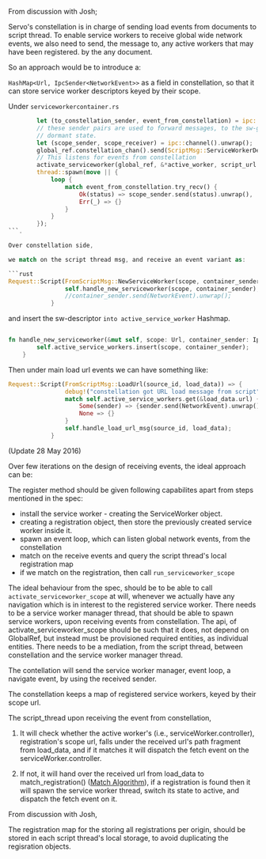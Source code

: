 
From discussion with Josh;

Servo's constellation is in charge of sending load events from documents to script thread. To enable service workers to receive global wide network events, we also need to send, the message to, any active workers that may have been registered. by the any document.

So an approach would be to introduce a:

`HashMap<Url, IpcSender<NetworkEvent>>` as a field in constellation, so that it can store service worker descriptors keyed by their scope.

Under `serviceworkercontainer.rs`
```rust
        let (to_constellation_sender, event_from_constellation) = ipc::channel().unwrap();
        // these sender pairs are used to forward messages, to the sw-global scope, so that it becomes active from the
        // dormant state.
        let (scope_sender, scope_receiver) = ipc::channel().unwrap();
        global_ref.constellation_chan().send(ScriptMsg::ServiceWorkerDescriptor(scope.clone(), to_constellation_sender.clone()));
        // This listens for events from constellation
        activate_serviceworker(global_ref, &*active_worker, script_url.clone(), closing, sender, receiver, scope_receiver);
        thread::spawn(move || {
            loop {
                match event_from_constellation.try_recv() {
                    Ok(status) => scope_sender.send(status).unwrap(),
                    Err(_) => {}
                }
            }
        });
```.

Over constellation side,

we match on the script thread msg, and receive an event variant as: 

```rust
Request::Script(FromScriptMsg::NewServiceWorker(scope, container_sender)) => {
                self.handle_new_serviceworker(scope, container_sender);
                //container_sender.send(NetworkEvent).unwrap();
            }
```
and insert the sw-descriptor `into active_service_worker` Hashmap.

```rust

fn handle_new_serviceworker(&mut self, scope: Url, container_sender: IpcSender<NetworEvent>) {
        self.active_service_workers.insert(scope, container_sender);
    }
```

Then under main load url events we can have something like:

```rust
Request::Script(FromScriptMsg::LoadUrl(source_id, load_data)) => {
                debug!("constellation got URL load message from script");
                match self.active_service_workers.get(&load_data.url) {
                    Some(sender) => {sender.send(NetworkEvent).unwrap();},
                    None => {}
                }
                self.handle_load_url_msg(source_id, load_data);
            }
```

(Update 28 May 2016)

Over few iterations on the design of receiving events, the ideal approach can be:

The register method should be given following capabilites apart from steps mentioned in the spec:
- install the service worker - creating the ServiceWorker object.
- creating a registration object, then store the previously created service worker inside it.
- spawn an event loop, which can listen global network events, from the constellation
- match on the receive events and query the script thread's local registration map
- if we match on the registration, then call `run_serviceworker_scope`

The ideal behaviour from the spec, should be to be able to call `activate_serviceworker_scope` at will, whenever
we actually have any navigation which is in interest to the registered service worker.
There needs to be a service worker manager thread, that should be able to spawn service workers, upon
receiving events from constellation. The api, of activate_serviceworker_scope should be such that it does,
not depend on GlobalRef, but instead must be provisioned required entities, as individual entities.
There needs to be a mediation, from the script thread, between constellation and the service worker manager thread.

The contellation will send the service worker manager, event loop, a navigate event, by using the received sender.

The constellation keeps a map of registered service workers, keyed by their scope url.

The script_thread upon receiving the event from constellation,

1) It will check whether the active worker's (i.e., serviceWorker.controller), registration's scope url, falls under the received url's path fragment from load_data, and if it matches it will dispatch the fetch event on the serviceWorker.controller.

2) If not, it will hand over the received url from load_data to match_registration() ([Match Algorithm](https://slightlyoff.github.io/ServiceWorker/spec/service_worker/#scope-match-algorithm)), if a registration is found then it will spawn the service worker thread, switch its state to active, and dispatch the fetch event on it.

From discussion with Josh,

The registration map for the storing all registrations per origin, should be stored in each script thread's local storage, to avoid duplicating
the regisration objects.
